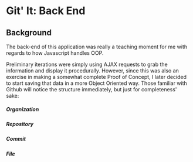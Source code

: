 ﻿# Git' It: Back End

## Background

The back-end of this application was really a teaching moment for me with regards
to how Javascript handles OOP. 

Preliminary iterations were simply using AJAX
requests to grab the information and display it procedurally. 
However, since this was also an exercise in making a 
somewhat complete Proof of Concept, I later decided
to start saving that data in a more Object Oriented way.
Those familiar with Github will notice the structure immediately,
but just for completeness' sake:

##### Organization
##### Repository
##### Commit
##### File


